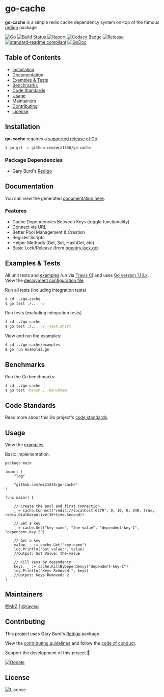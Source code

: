 # go-cache
**go-cache** is a simple redis cache dependency system on-top of the famous [redigo](https://github.com/gomodule/redigo) package

[![Go](https://img.shields.io/github/go-mod/go-version/mrz1836/go-cache)](https://golang.org/)
[![Build Status](https://travis-ci.org/mrz1836/go-cache.svg?branch=master)](https://travis-ci.org/mrz1836/go-cache)
[![Report](https://goreportcard.com/badge/github.com/mrz1836/go-cache?style=flat)](https://goreportcard.com/report/github.com/mrz1836/go-cache)
[![Codacy Badge](https://api.codacy.com/project/badge/Grade/b6c2832dee5442c7a79b482114100814)](https://www.codacy.com/app/mrz1818/go-cache?utm_source=github.com&amp;utm_medium=referral&amp;utm_content=mrz1836/go-cache&amp;utm_campaign=Badge_Grade)
[![Release](https://img.shields.io/github/release-pre/mrz1836/go-cache.svg?style=flat)](https://github.com/mrz1836/go-cache/releases)
[![standard-readme compliant](https://img.shields.io/badge/standard--readme-OK-green.svg?style=flat)](https://github.com/RichardLitt/standard-readme)
[![GoDoc](https://godoc.org/github.com/mrz1836/go-cache?status.svg&style=flat)](https://godoc.org/github.com/mrz1836/go-cache)

## Table of Contents
- [Installation](#installation)
- [Documentation](#documentation)
- [Examples & Tests](#examples--tests)
- [Benchmarks](#benchmarks)
- [Code Standards](#code-standards)
- [Usage](#usage)
- [Maintainers](#maintainers)
- [Contributing](#contributing)
- [License](#license)

## Installation

**go-cache** requires a [supported release of Go](https://golang.org/doc/devel/release.html#policy).
```bash
$ go get -u github.com/mrz1836/go-cache
```

### Package Dependencies
- Gary Burd's [Redigo](https://github.com/gomodule/redigo)

## Documentation
You can view the generated [documentation here](https://godoc.org/github.com/mrz1836/go-cache).

### Features
- Cache Dependencies Between Keys (toggle functionality)
- Connect via URL
- Better Pool Management & Creation
- Register Scripts
- Helper Methods (Get, Set, HashGet, etc)
- Basic Lock/Release (from [bgentry lock.go](https://gist.github.com/bgentry/6105288))

## Examples & Tests
All unit tests and [examples](examples/examples.go) run via [Travis CI](https://travis-ci.org/mrz1836/go-cache) and uses [Go version 1.13.x](https://golang.org/doc/go1.13). View the [deployment configuration file](.travis.yml).

Run all tests (including integration tests)
```bash
$ cd ../go-cache
$ go test ./... -v
```

Run tests (excluding integration tests)
```bash
$ cd ../go-cache
$ go test ./... -v -test.short
```

View and run the examples:
```bash
$ cd ../go-cache/examples
$ go run examples.go
```

## Benchmarks
Run the Go benchmarks:
```bash
$ cd ../go-cache
$ go test -bench . -benchmem
```

## Code Standards
Read more about this Go project's [code standards](CODE_STANDARDS.md).

## Usage
View the [examples](examples/examples.go)

Basic implementation:
```golang
package main

import (
	"log"

	"github.com/mrz1836/go-cache"
)

func main() {

	// Create the pool and first connection
	_ = cache.Connect("redis://localhost:6379", 0, 10, 0, 240, true, redis.DialKeepAlive(10*time.Second))

	// Set a key
	_ = cache.Set("key-name", "the-value", "dependent-key-1", "dependent-key-2")

	// Get a key
	value, _ := cache.Get("key-name")
	log.Println("Got value:", value)
	//Output: Got Value: the-value

	// Kill keys by dependency
	keys, _ := cache.KillByDependency("dependent-key-1")
	log.Println("Keys Removed:", keys)
	//Output: Keys Removed: 2
}
```

## Maintainers

[@MrZ](https://github.com/mrz1836) | [@kayleg](https://github.com/kayleg)

## Contributing

This project uses Gary Burd's [Redigo](https://github.com/gomodule/redigo) package.

View the [contributing guidelines](CONTRIBUTING.md) and follow the [code of conduct](CODE_OF_CONDUCT.md).

Support the development of this project 🙏

[![Donate](https://img.shields.io/badge/donate-bitcoin-brightgreen.svg)](https://mrz1818.com/?tab=tips&af=go-cache)

## License

![License](https://img.shields.io/github/license/mrz1836/go-cache.svg?style=flat)